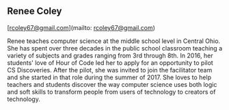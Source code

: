 ## Renee Coley

[rcoley67@gmail.com](mailto: rcoley67@gmail.com)

Renee teaches computer science at the middle school level in Central Ohio. She has spent over three decades in the public school classroom teaching a variety of subjects and grades ranging from 3rd through 8th. In 2016, her students' love of Hour of Code led her to apply for an opportunity to pilot CS Discoveries. After the pilot, she was invited to join the facilitator team and she started in that role during the summer of 2017. She loves to help teachers and students discover the way computer science uses both logic and soft skills to transform people from users of technology to creators of technology. 
